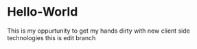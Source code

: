 # Hello-World
This is my oppurtunity to get my hands dirty with new client side technologies
this is edit branch
